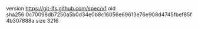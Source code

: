 version https://git-lfs.github.com/spec/v1
oid sha256:0c70098db7250a5b0d34e0b8c16056e69613e76e908d4745fbef85f4b307888a
size 3216
